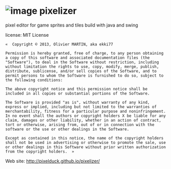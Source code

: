 ![image](http://pixelduck.github.io/pixelizer/images/icon-256.png)
pixelizer
=========

pixel editor for game sprites and tiles
build with java and swing

license: MIT License

    «  Copyright © 2013, Olivier MARTIN, aka ekki77

    Permission is hereby granted, free of charge, to any person obtaining a copy of this software and associated documentation files (the "Software"), to deal in the Software without restriction, including without limitation the rights to use, copy, modify, merge, publish, distribute, sublicense, and/or sell copies of the Software, and to permit persons to whom the Software is furnished to do so, subject to the following conditions:

    The above copyright notice and this permission notice shall be included in all copies or substantial portions of the Software.

    The Software is provided "as is", without warranty of any kind, express or implied, including but not limited to the warranties of merchantability, fitness for a particular purpose and noninfringement. In no event shall the authors or copyright holders X be liable for any claim, damages or other liability, whether in an action of contract, tort or otherwise, arising from, out of or in connection with the software or the use or other dealings in the Software.

    Except as contained in this notice, the name of the copyright holders shall not be used in advertising or otherwise to promote the sale, use or other dealings in this Software without prior written authorization from the copyright holders.  »

Web site: http://pixelduck.github.io/pixelizer/
